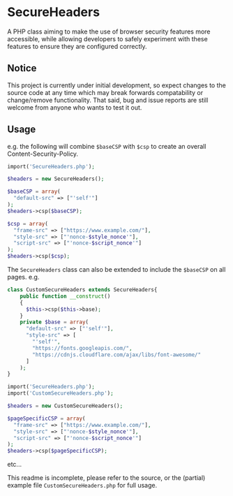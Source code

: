 # SecureHeaders

A PHP class aiming to make the use of browser security features more accessible, while allowing developers to safely experiment with these features to ensure they are configured correctly.

## Notice
This project is currently under initial development, so expect changes to the source code at any time which may break forwards compatability or change/remove functionality. That said, bug and issue reports are still welcome from anyone who wants to test it out.

## Usage
e.g. the following will combine `$baseCSP` with `$csp` to create an overall Content-Security-Policy.
```php
import('SecureHeaders.php');

$headers = new SecureHeaders();

$baseCSP = array(
  "default-src" => ["'self'"]
);
$headers->csp($baseCSP);

$csp = array(
  "frame-src" => ["https://www.example.com/"],
  "style-src" => ["'nonce-$style_nonce'"],
  "script-src" => ["'nonce-$script_nonce'"]
);
$headers->csp($csp);
```

The `SecureHeaders` class can also be extended to include the `$baseCSP` on all pages.
e.g.

```php
class CustomSecureHeaders extends SecureHeaders{
    public function __construct()
    {
      $this->csp($this->base);
    }
    private $base = array(
      "default-src" => ["'self'"],
      "style-src" => [
        "'self'",
        "https://fonts.googleapis.com/",
        "https://cdnjs.cloudflare.com/ajax/libs/font-awesome/"
      ]
    );
}
```

```php
import('SecureHeaders.php');
import('CustomSecureHeaders.php');

$headers = new CustomSecureHeaders();

$pageSpecificCSP = array(
  "frame-src" => ["https://www.example.com/"],
  "style-src" => ["'nonce-$style_nonce'"],
  "script-src" => ["'nonce-$script_nonce'"]
);
$headers->csp($pageSpecificCSP);
```

etc...

This readme is incomplete, please refer to the source, or the (partial) example file `CustomSecureHeaders.php` for full usage.

